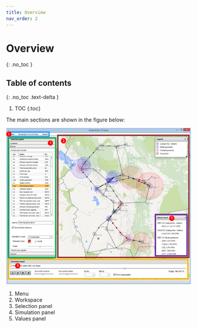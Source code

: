 ```yaml
---
title: Overview
nav_order: 2
---
```


# Overview
{: .no_toc }

## Table of contents
{: .no_toc .text-delta }

1. TOC
{:toc}

The main sections are shown in the figure below:
<div style="text-align:center">
    <img src="images\powerview_img_sections.png" width="600"/>
</div>

1. Menu
2. Workspace
3. Selection panel
4. Simulation panel
5. Values panel

